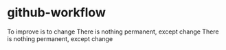 # github-workflow
To improve is to change
There is nothing permanent, except change
There is nothing permanent, except change
